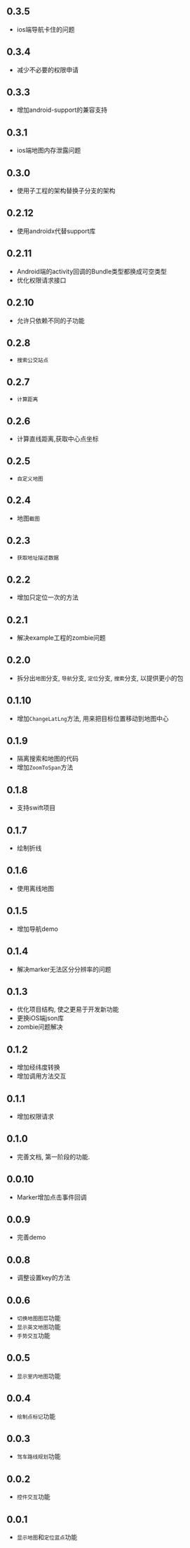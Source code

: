## 0.3.5
* ios端导航卡住的问题

## 0.3.4
* 减少不必要的权限申请

## 0.3.3
* 增加android-support的兼容支持

## 0.3.1
* ios端地图内存泄露问题

## 0.3.0
* 使用子工程的架构替换子分支的架构

## 0.2.12
* 使用androidx代替support库

## 0.2.11
* Android端的activity回调的Bundle类型都换成可空类型
* 优化权限请求接口

## 0.2.10
* 允许只依赖不同的子功能

## 0.2.8
* `搜索公交站点`

## 0.2.7
* `计算距离`

## 0.2.6
* 计算直线距离,获取中心点坐标

## 0.2.5
* `自定义地图`

## 0.2.4
* 地图`截图`

## 0.2.3
* `获取地址描述数据`

## 0.2.2
* 增加只定位一次的方法

## 0.2.1
* 解决example工程的zombie问题

## 0.2.0
* 拆分出`地图`分支, `导航`分支, `定位`分支, `搜索`分支, 以提供更小的包

## 0.1.10
* 增加`ChangeLatLng`方法, 用来把目标位置移动到地图中心

## 0.1.9
* 隔离搜索和地图的代码
* 增加`ZoomToSpan`方法

## 0.1.8
* 支持swift项目

## 0.1.7
* 绘制折线

## 0.1.6
* 使用离线地图

## 0.1.5
* 增加导航demo

## 0.1.4
* 解决marker无法区分分辨率的问题

## 0.1.3
* 优化项目结构, 使之更易于开发新功能
* 更换iOS端json库
* zombie问题解决

## 0.1.2
* 增加经纬度转换
* 增加调用方法交互

## 0.1.1
* 增加权限请求

## 0.1.0
* 完善文档, 第一阶段的功能.

## 0.0.10
* Marker增加点击事件回调

## 0.0.9
* 完善demo

## 0.0.8
* 调整设置key的方法

## 0.0.6
* `切换地图图层`功能
* `显示英文地图`功能
* `手势交互`功能

## 0.0.5
* `显示室内地图`功能

## 0.0.4
* `绘制点标记`功能

## 0.0.3
* `驾车路线规划`功能

## 0.0.2
* `控件交互`功能

## 0.0.1
* `显示地图`和`定位蓝点`功能
